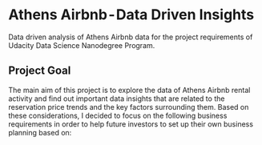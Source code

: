 # Athens Airbnb - Data Driven Insights
Data driven analysis of Athens Airbnb data for the project requirements of Udacity Data Science Nanodegree Program.

## Project Goal
The main aim of this project is to explore the data of Athens Airbnb rental activity and find out important data insights that are related to the reservation price trends and the key factors surrounding them. Based on these considerations, I decided to focus on the following business requirements in order to help future investors to set up their own business planning based on:

